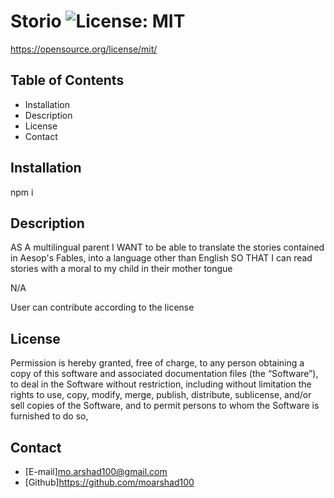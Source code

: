 # Storio ![License: MIT](https://img.shields.io/badge/License-MIT-Blue.svg)
  https://opensource.org/license/mit/

  ##  Table of Contents
  * <a name="Installation">Installation</a>
  * <a name = "description">Description</a>
  * <a name = "License">License</a>
  * <a name = "Contact">Contact</a>

  ## Installation
  npm i

  ## Description
  AS A multilingual parent I WANT to be able to translate the stories contained in Aesop's Fables, into a language other than English SO THAT I can read stories with a moral to my child in their mother tongue

  N/A

  User can contribute according to the license

  ## License
  Permission is hereby granted, free of charge, to any person obtaining a copy of this software and associated documentation files (the “Software”), to deal in the Software without restriction, including without limitation the rights to use, copy, modify, merge, publish, distribute, sublicense, and/or sell copies of the Software, and to permit persons to whom the Software is furnished to do so,

  ## Contact
  * [E-mail]mo.arshad100@gmail.com
  * [Github]https://github.com/moarshad100

